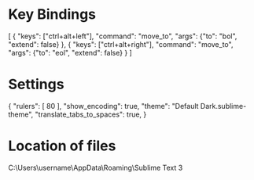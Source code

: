 # Key Bindings
[
    { "keys": ["ctrl+alt+left"], "command": "move_to", "args": {"to": "bol", "extend": false} },
    { "keys": ["ctrl+alt+right"], "command": "move_to", "args": {"to": "eol", "extend": false} }
]


# Settings
{
    "rulers":
    [
        80
    ],
    "show_encoding": true,
    "theme": "Default Dark.sublime-theme",
    "translate_tabs_to_spaces": true,
}

# Location of files
C:\Users\username\AppData\Roaming\Sublime Text 3